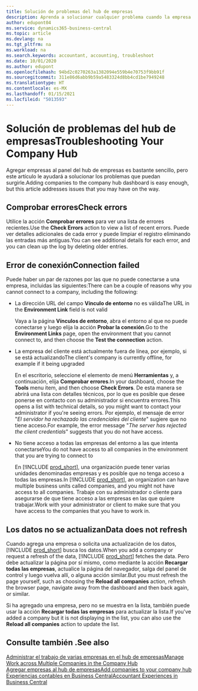 ```yaml
---
title: Solución de problemas del hub de empresas
description: Aprenda a solucionar cualquier problema cuando la empresa se concentre en Dynamics 365 Business Central para gestionar el trabajo en varias empresas.
author: edupont04
ms.service: dynamics365-business-central
ms.topic: article
ms.devlang: na
ms.tgt_pltfrm: na
ms.workload: na
ms.search.keywords: accountant, accounting, troubleshoot
ms.date: 10/01/2020
ms.author: edupont
ms.openlocfilehash: 94bd2c0270263a1382094e559b4e70753f9bb91f
ms.sourcegitcommit: 311e86d6abb9b59a5483324d8bb4cd1be7949248
ms.translationtype: HT
ms.contentlocale: es-MX
ms.lasthandoff: 01/15/2021
ms.locfileid: "5013593"
---
```

# <a name="troubleshooting-your-company-hub"></a><span data-ttu-id="babd3-103">Solución de problemas del hub de empresas</span><span class="sxs-lookup"><span data-stu-id="babd3-103">Troubleshooting Your Company Hub</span></span>

<span data-ttu-id="babd3-104">Agregar empresas al panel del hub de empresas es bastante sencillo, pero este artículo le ayudará a solucionar los problemas que puedan surgirle.</span><span class="sxs-lookup"><span data-stu-id="babd3-104">Adding companies to the company hub dashboard is easy enough, but this article addresses issues that you may have on the way.</span></span>  

## <a name="check-errors"></a><span data-ttu-id="babd3-105">Comprobar errores</span><span class="sxs-lookup"><span data-stu-id="babd3-105">Check errors</span></span>

<span data-ttu-id="babd3-106">Utilice la acción **Comprobar errores** para ver una lista de errores recientes.</span><span class="sxs-lookup"><span data-stu-id="babd3-106">Use the **Check Errors** action to view a list of recent errors.</span></span> <span data-ttu-id="babd3-107">Puede ver detalles adicionales de cada error y puede limpiar el registro eliminando las entradas más antiguas.</span><span class="sxs-lookup"><span data-stu-id="babd3-107">You can see additional details for each error, and you can clean up the log by deleting older entries.</span></span>  

## <a name="connection-failed"></a><span data-ttu-id="babd3-108">Error de conexión</span><span class="sxs-lookup"><span data-stu-id="babd3-108">Connection failed</span></span>

<span data-ttu-id="babd3-109">Puede haber un par de razones por las que no puede conectarse a una empresa, incluidas las siguientes:</span><span class="sxs-lookup"><span data-stu-id="babd3-109">There can be a couple of reasons why you cannot connect to a company, including the following:</span></span>

- <span data-ttu-id="babd3-110">La dirección URL del campo **Vínculo de entorno** no es válida</span><span class="sxs-lookup"><span data-stu-id="babd3-110">The URL in the **Environment Link** field is not valid</span></span>  

  <span data-ttu-id="babd3-111">Vaya a la página **Vínculos de entorno**, abra el entorno al que no puede conectarse y luego elija la acción **Probar la conexión**.</span><span class="sxs-lookup"><span data-stu-id="babd3-111">Go to the **Environment Links** page, open the environment that you cannot connect to, and then choose the **Test the connection** action.</span></span>  
- <span data-ttu-id="babd3-112">La empresa del cliente está actualmente fuera de línea, por ejemplo, si se está actualizando</span><span class="sxs-lookup"><span data-stu-id="babd3-112">The client's company is currently offline, for example if it being upgraded</span></span>

  <span data-ttu-id="babd3-113">En el escritorio, seleccione el elemento de menú **Herramientas** y, a continuación, elija **Comprobar errores**.</span><span class="sxs-lookup"><span data-stu-id="babd3-113">In your dashboard, choose the **Tools** menu item, and then choose **Check Errors**.</span></span> <span data-ttu-id="babd3-114">De esta manera se abrirá una lista con detalles técnicos, por lo que es posible que desee ponerse en contacto con su administrador si encuentra errores.</span><span class="sxs-lookup"><span data-stu-id="babd3-114">This opens a list with technical details, so you might want to contact your administrator if you're seeing errors.</span></span> <span data-ttu-id="babd3-115">Por ejemplo, el mensaje de error "*El servidor ha rechazado las credenciales del cliente*" sugiere que no tiene acceso.</span><span class="sxs-lookup"><span data-stu-id="babd3-115">For example, the error message "*The server has rejected the client credentials*" suggests that you do not have access.</span></span>  
- <span data-ttu-id="babd3-116">No tiene acceso a todas las empresas del entorno a las que intenta conectarse</span><span class="sxs-lookup"><span data-stu-id="babd3-116">You do not have access to all companies in the environment that you are trying to connect to</span></span>

  <span data-ttu-id="babd3-117">En [!INCLUDE [prod_short](includes/prod_short.md)], una organización puede tener varias unidades denominadas empresas y es posible que no tenga acceso a todas las empresas.</span><span class="sxs-lookup"><span data-stu-id="babd3-117">In [!INCLUDE [prod_short](includes/prod_short.md)], an organization can have multiple business units called companies, and you might not have access to all companies.</span></span> <span data-ttu-id="babd3-118">Trabaje con su administrador o cliente para asegurarse de que tiene acceso a las empresas en las que quiere trabajar.</span><span class="sxs-lookup"><span data-stu-id="babd3-118">Work with your administrator or client to make sure that you have access to the companies that you have to work in.</span></span>  

## <a name="data-does-not-refresh"></a><span data-ttu-id="babd3-119">Los datos no se actualizan</span><span class="sxs-lookup"><span data-stu-id="babd3-119">Data does not refresh</span></span>

<span data-ttu-id="babd3-120">Cuando agrega una empresa o solicita una actualización de los datos, [!INCLUDE [prod_short](includes/prod_short.md)] busca los datos.</span><span class="sxs-lookup"><span data-stu-id="babd3-120">When you add a company or request a refresh of the data, [!INCLUDE [prod_short](includes/prod_short.md)] fetches the data.</span></span> <span data-ttu-id="babd3-121">Pero debe actualizar la página por sí mismo, como mediante la acción **Recargar todas las empresas**, actualice la página del navegador, salga del panel de control y luego vuelva allí, o alguna acción similar.</span><span class="sxs-lookup"><span data-stu-id="babd3-121">But you must refresh the page yourself, such as choosing the **Reload all companies** action, refresh the browser page, navigate away from the dashboard and then back again, or similar.</span></span>  

<span data-ttu-id="babd3-122">Si ha agregado una empresa, pero no se muestra en la lista, también puede usar la acción **Recargar todas las empresas** para actualizar la lista.</span><span class="sxs-lookup"><span data-stu-id="babd3-122">If you've added a company but it is not displaying in the list, you can also use the **Reload all companies** action to update the list.</span></span>

## <a name="see-also"></a><span data-ttu-id="babd3-123">Consulte también .</span><span class="sxs-lookup"><span data-stu-id="babd3-123">See also</span></span>

[<span data-ttu-id="babd3-124">Administrar el trabajo de varias empresas en el hub de empresas</span><span class="sxs-lookup"><span data-stu-id="babd3-124">Manage Work across Multiple Companies in the Company Hub</span></span>](company-hub.md)  
[<span data-ttu-id="babd3-125">Agregar empresas al hub de empresas</span><span class="sxs-lookup"><span data-stu-id="babd3-125">Add companies to your company hub</span></span>](company-hub-add-company.md)  
[<span data-ttu-id="babd3-126">Experiencias contables en Business Central</span><span class="sxs-lookup"><span data-stu-id="babd3-126">Accountant Experiences in Business Central</span></span>](finance-accounting.md)  
